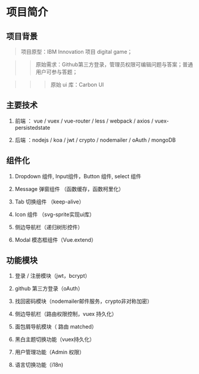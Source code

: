 # 项目简介

## 项目背景

> 项目原型：IBM Innovation 项目 digital game；

>> 原始需求：Github第三方登录，管理员权限可编辑问题与答案；普通用户可参与答题；

>>> 原始 ui 库：Carbon UI

## 主要技术

1. 前端 ： vue / vuex / vue-router / less / webpack / axios / vuex-persistedstate

2. 后端 ：nodejs / koa / jwt / crypto / nodemailer / oAuth / mongoDB


## 组件化

1. Dropdown 组件, Input组件，Button 组件, select 组件

2. Message 弹窗组件 （函数缓存，函数柯里化）

3. Tab 切换组件 （keep-alive）

4. Icon 组件 （svg-sprite实现ui库）

5. 侧边导航栏（递归树形控件）

6. Modal 模态框组件（Vue.extend）

## 功能模块

1. 登录 / 注册模块（jwt，bcrypt）

2. github 第三方登录（oAuth）

3. 找回密码模块（nodemailer邮件服务，crypto非对称加密）

4. 侧边导航栏（路由权限控制，vuex 持久化）

5. 面包屑导航模块（ 路由 matched）

6. 黑白主题切换功能（vuex持久化）

7. 用户管理功能（Admin 权限）

8. 语言切换功能（i18n)
